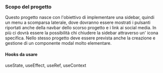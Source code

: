 ### Scopo del progetto

Questo progetto nasce con l'obiettivo di implementare una sidebar, quindi un menu a scomparsa laterale, dove dovranno essere mostrati i pulsanti riportati anche della navbar dello scorso progetto e i link ai social media. In più ci dovrà essere la possibilità chi chiudere la sidebar attraverso un' icona specifica.
Nello stesso progetto deve essere prevista anche la creazione e gestione di un componente modal molto elementare.



#### Hooks da usare
useState, useEffect, useRef, useContext